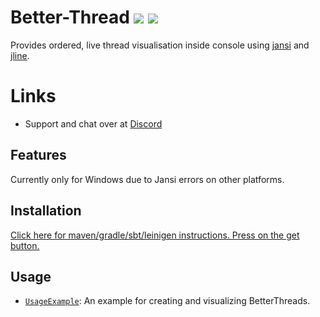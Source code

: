 # Better-Thread [![](https://jitpack.io/v/Osiris-Team/Better-Thread.svg)](https://jitpack.io/#Osiris-Team/Better-Thread) [![](https://jitci.com/gh/Osiris-Team/Better-Thread/svg)](https://jitci.com/gh/Osiris-Team/Better-Thread)
Provides ordered, live thread visualisation inside console using [jansi](http://fusesource.github.io/jansi/)
and [jline](https://github.com/jline/jline3).
# Links
 - Support and chat over at [Discord](https://discord.com/invite/GGNmtCC)

## Features
Currently only for Windows due to Jansi errors on other platforms.

## Installation

[Click here for maven/gradle/sbt/leinigen instructions. Press on the get button.](https://jitpack.io/#Osiris-Team/Better-Thread/)

## Usage
* [`UsageExample`](https://github.com/Osiris-Team/Better-Thread/blob/main/src/test/java/UsageExample.java): An example for creating and visualizing BetterThreads.
